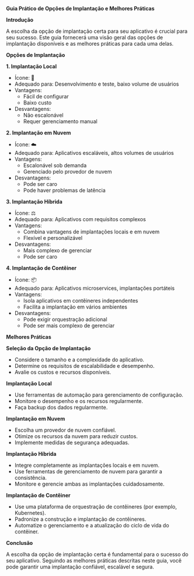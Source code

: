**Guia Prático de Opções de Implantação e Melhores Práticas**

**Introdução**

A escolha da opção de implantação certa para seu aplicativo é crucial para seu sucesso. Este guia fornecerá uma visão geral das opções de implantação disponíveis e as melhores práticas para cada uma delas.

**Opções de Implantação**

**1. Implantação Local**

* Ícone: 💾
* Adequado para: Desenvolvimento e teste, baixo volume de usuários
* Vantagens:
    * Fácil de configurar
    * Baixo custo
* Desvantagens:
    * Não escalonável
    * Requer gerenciamento manual

**2. Implantação em Nuvem**

* Ícone: ☁️
* Adequado para: Aplicativos escaláveis, altos volumes de usuários
* Vantagens:
    * Escalonável sob demanda
    * Gerenciado pelo provedor de nuvem
* Desvantagens:
    * Pode ser caro
    * Pode haver problemas de latência

**3. Implantação Híbrida**

* Ícone: ⚖️
* Adequado para: Aplicativos com requisitos complexos
* Vantagens:
    * Combina vantagens de implantações locais e em nuvem
    * Flexível e personalizável
* Desvantagens:
    * Mais complexo de gerenciar
    * Pode ser caro

**4. Implantação de Contêiner**

* Ícone: 📦
* Adequado para: Aplicativos microservices, implantações portáteis
* Vantagens:
    * Isola aplicativos em contêineres independentes
    * Facilita a implantação em vários ambientes
* Desvantagens:
    * Pode exigir orquestração adicional
    * Pode ser mais complexo de gerenciar

**Melhores Práticas**

**Seleção da Opção de Implantação**

* Considere o tamanho e a complexidade do aplicativo.
* Determine os requisitos de escalabilidade e desempenho.
* Avalie os custos e recursos disponíveis.

**Implantação Local**

* Use ferramentas de automação para gerenciamento de configuração.
* Monitore o desempenho e os recursos regularmente.
* Faça backup dos dados regularmente.

**Implantação em Nuvem**

* Escolha um provedor de nuvem confiável.
* Otimize os recursos da nuvem para reduzir custos.
* Implemente medidas de segurança adequadas.

**Implantação Híbrida**

* Integre completamente as implantações locais e em nuvem.
* Use ferramentas de gerenciamento de nuvem para garantir a consistência.
* Monitore e gerencie ambas as implantações cuidadosamente.

**Implantação de Contêiner**

* Use uma plataforma de orquestração de contêineres (por exemplo, Kubernetes).
* Padronize a construção e implantação de contêineres.
* Automatize o gerenciamento e a atualização do ciclo de vida do contêiner.

**Conclusão**

A escolha da opção de implantação certa é fundamental para o sucesso do seu aplicativo. Seguindo as melhores práticas descritas neste guia, você pode garantir uma implantação confiável, escalável e segura.